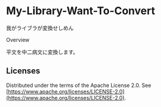 # My-Library-Want-To-Convert
我がライブラが変換せしめん

Overview

平文を中二病文に変換します。

## Licenses

Distributed under the terms of the Apache License 2.0. See [https://www.apache.org/licenses/LICENSE-2.0](https://www.apache.org/licenses/LICENSE-2.0).